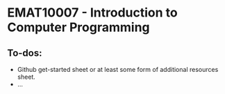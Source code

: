 # EMAT10007 - Introduction to Computer Programming

## To-dos:
- Github get-started sheet or at least some form of additional resources sheet.
- ...
